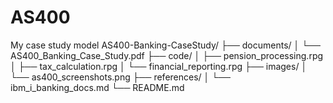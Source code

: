 # AS400
My case study model
AS400-Banking-CaseStudy/
├── documents/
│ └── AS400_Banking_Case_Study.pdf
├── code/
│ ├── pension_processing.rpg
│ ├── tax_calculation.rpg
│ └── financial_reporting.rpg
├── images/
│ └── as400_screenshots.png
├── references/
│ └── ibm_i_banking_docs.md
└── README.md
